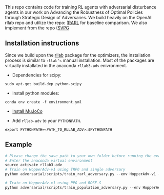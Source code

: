 This repo contains code for training RL agents with adversarial disturbance agents in our work on Advancing the Robustness of Optimal Policies through Strategic Design of Adversaries. We build heavily on the OpenAI rllab repo and utilize the repo: ([RARL](https://github.com/lerrel/rllab-adv/tree/master) for baseline comparison. We also implement from the repo ([SVPG](https://github.com/montrealrobotics/active-domainrand) 



## Installation instructions

Since we build upon the [rllab](https://github.com/openai/rllab) package for the optimizers, the installation process is similar to `rllab's` manual installation. Most of the packages are virtually installated in the anaconda `rllab3-adv` enivronment.

- Dependencies for scipy:

```
sudo apt-get build-dep python-scipy
```

- Install python modules:

```
conda env create -f environment.yml
```

- [Install MuJoCo](https://github.com/openai/mujoco-py)

- Add `rllab-adv` to your `PYTHONPATH`.

```
export PYTHONPATH=<PATH_TO_RLLAB_ADV>:$PYTHONPATH
```

## Example

```python
# Please change the save path to your own folder before running the example
# Enter the anaconda virtual environment
source activate rllab3-adv
# Train on HopperAdv-v1 using TRPO and single adversary
python adversarial/scripts/train_rarl_adversary.py --env HopperAdv-v1 --folder ~/rllab-adv/results --rl_type trpo --algo_type single

# Train on HopperAdv-v1 using PPO and ROSE-S
python adversarial/scripts/train_population_adversary.py --env HopperAdv-v1 --folder ~/rllab-adv/results --rl_type ppo --algo_type percent_worst
```


